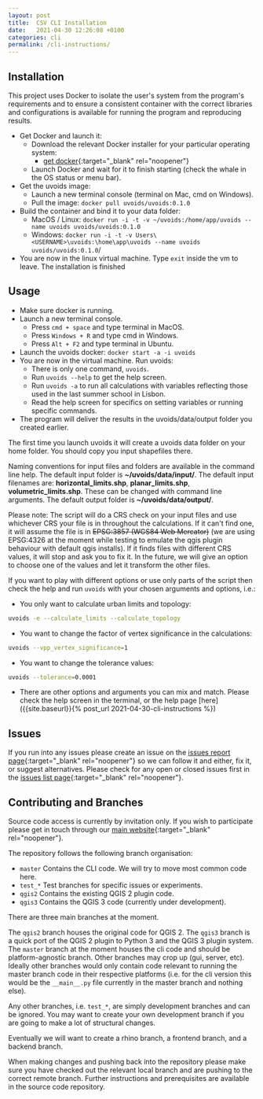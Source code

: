```yaml
---
layout: post
title:  CSV CLI Installation
date:   2021-04-30 12:26:08 +0100
categories: cli
permalink: /cli-instructions/
---
```

## Installation

This project uses Docker to isolate the user's system from the program's requirements and to ensure a consistent container with the correct libraries and configurations is available for running the program and reproducing results.

- Get Docker and launch it:
  <!-- - If you don't want to create an account to download the program you can login with the uvoids username and password, but please log out afterwards. -->
  - Download the relevant Docker installer for your particular operating system:
    - [get docker](https://docs.docker.com/get-docker/){:target="_blank" rel="noopener"}
  - Launch Docker and wait for it to finish starting (check the whale in the OS status or menu bar).
- Get the uvoids image:
  - Launch a new terminal console (terminal on Mac, cmd on Windows).
  <!-- - Login to the private uvoids dockerhub. Run `docker login -u username` (use the docker password provided). -->
  - Pull the image: `docker pull uvoids/uvoids:0.1.0`
  <!-- - Logout so that others can login: `docker logout` -->
- Build the container and bind it to your data folder:
  - MacOS / Linux: `docker run -i -t -v ~/uvoids:/home/app/uvoids --name uvoids uvoids/uvoids:0.1.0`
  - Windows: `docker run -i -t -v Users\<USERNAME>\uvoids:\home\app\uvoids --name uvoids uvoids/uvoids:0.1.0`/
- You are now in the linux virtual machine. Type `exit` inside the vm to leave. The installation is finished

## Usage

- Make sure docker is running.
- Launch a new terminal console.
  - Press `cmd + space` and type terminal in MacOS.
  - Press `Windows + R` and type cmd in Windows.
  - Press `Alt + F2` and type terminal in Ubuntu.
- Launch the uvoids docker: `docker start -a -i uvoids`
- You are now in the virtual machine. Run uvoids:
  - There is only one command, `uvoids`.
  - Run `uvoids --help` to get the help screen.
  - Run `uvoids -a` to run all calculations with variables reflecting those used in the last summer school in Lisbon.
  - Read the help screen for specifics on setting variables or running specific commands.
- The program will deliver the results in the uvoids/data/output folder you created earlier.

The first time you launch uvoids it will create a uvoids data folder on your home folder. You should copy you input shapefiles there.

Naming conventions for input files and folders are available in the command line help. The default input folder is **~/uvoids/data/input/**. The default input filenames are: **horizontal_limits.shp**, **planar_limits.shp**, **volumetric_limits.shp**. These can be changed with command line arguments. The default output folder is **~/uvoids/data/output/**.

Please note: The script will do a CRS check on your input files and use whichever CRS your file is in throughout the calculations. If it can't find one, it will assume the file is in ~~EPSG:3857 (WGS84 Web Mercator)~~ (we are using EPSG:4326 at the moment while testing to emulate the qgis plugin behaviour with default qgis installs). If it finds files with different CRS values, it will stop and ask you to fix it. In the future, we will give an option to choose one of the values and let it transform the other files.

If you want to play with different options or use only parts of the script then check the help and run `uvoids` with your chosen arguments and options, i.e.:

- You only want to calculate urban limits and topology:

```bash
uvoids -e --calculate_limits --calculate_topology
```

- You want to change the factor of vertex significance in the calculations:

```bash
uvoids --vpp_vertex_significance=1
```

- You want to change the tolerance values:

```bash
uvoids --tolerance=0.0001
```

- There are other options and arguments you can mix and match. Please check the help screen in the terminal, or the help page [here]({{site.baseurl}}{% post_url 2021-04-30-cli-instructions %})

## Issues

If you run into any issues please create an issue on the [issues report page](https://github.com/dcg-lx/csv_public/issues/new/choose){:target="_blank" rel="noopener"} so we can follow it and either, fix it, or suggest alternatives. Please check for any open or closed issues first in the [issues list page](https://github.com/dcg-lx/csv_public/issues?q=is%3Aissue){:target="_blank" rel="noopener"}.

## Contributing and Branches

Source code access is currently by invitation only. If you wish to participate please get in touch through our [main website](http://solidvoids.fa.ulisboa.pt){:target="_blank" rel="noopener"}.

The repository follows the following branch organisation:

- `master` Contains the CLI code. We will try to move most common code here.
- `test_*` Test branches for specific issues or experiments.
- `qgis2` Contains the existing QGIS 2 plugin code.
- `qgis3` Contains the QGIS 3 code (currently under development).

There are three main branches at the moment.

The `qgis2` branch houses the original code for QGIS 2. The `qgis3` branch is a quick port of the QGIS 2 plugin to Python 3 and the QGIS 3 plugin system. The `master` branch at the moment houses the cli code and should be platform-agnostic branch. Other branches may crop up (gui, server, etc). Ideally other branches would only contain code relevant to running the master branch code in their respective platforms (i.e. for the cli version this would be the `__main__.py` file currently in the master branch and nothing else).

Any other branches, i.e. `test_*`,  are simply development branches and can be ignored. You may want to create your own development branch if you are going to make a lot of structural changes.

Eventually we will want to create a rhino branch, a frontend branch, and a backend branch.

When making changes and pushing back into the repository please make sure you have checked out the relevant local branch and are pushing to the correct remote branch.
Further instructions and prerequisites are available in the source code repository.
